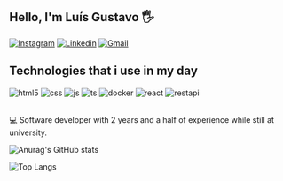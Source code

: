## Hello, I'm Luís Gustavo 🖐️


[![Instagram](https://img.shields.io/badge/Instagram-E4405F?style=for-the-badge&logo=instagram&logoColor=white)](https://www.instagram.com/luisgsampaio_/)
[![Linkedin](https://img.shields.io/badge/LinkedIn-0077B5?style=for-the-badge&logo=linkedin&logoColor=white)](https://www.linkedin.com/in/luís-gustavo-oliveira-sampaio-886196300/)
[![Gmail](https://img.shields.io/badge/Gmail-D14836?style=for-the-badge&logo=gmail&logoColor=white)](luisgosampaio@gmail.com)

## Technologies that i use in my day

<div style="display: inline_block">
  <img align="center" alt="html5" src="https://img.shields.io/badge/C-00599C?style=for-the-badge&logo=c&logoColor=white" />
  <img align="center" alt="css" src="https://img.shields.io/badge/Java-ED8B00?style=for-the-badge&logo=openjdk&logoColor=black" />
  <img align="center" alt="js" src="https://img.shields.io/badge/Spring-6DB33F?style=for-the-badge&logo=spring&logoColor=black" />
  <img align="center" alt="ts" src="https://img.shields.io/badge/MySQL-00000F?style=for-the-badge&logo=mysql&logoColor=white" />
  <img align="center" alt="docker" src="https://img.shields.io/badge/Docker-2496ED?style=for-the-badge&logo=docker&logoColor=white" />
  <img align="center" alt="react" src="https://img.shields.io/badge/-ReactJs-61DAFB?logo=react&logoColor=white&style=for-the-badge" />
  <img align="center" alt="restapi" src="https://img.shields.io/badge/REST%20API-000000?style=for-the-badge&logo=swagger&logoColor=white" />

</div><br/>

💻 Software developer with 2 years and a half of experience while still at university.

![Anurag's GitHub stats](https://github-readme-stats.vercel.app/api?username=Guga2111&show_icons=true&theme=dark)

![Top Langs](https://github-readme-stats.vercel.app/api/top-langs/?username=Guga2111&hide_progress=true)
